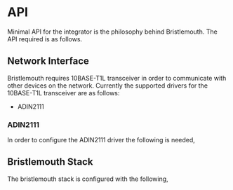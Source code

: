 # API

Minimal API for the integrator is the philosophy behind Bristlemouth.
The API required is as follows.

## Network Interface

Bristlemouth requires 10BASE-T1L transceiver in order to communicate with other devices on the network.
Currently the supported drivers for the 10BASE-T1L transceiver are as follows:

- ADIN2111

### ADIN2111

In order to configure the ADIN2111 driver the following is needed,

<!--- Infomration regarding initializing the adin driver here --->


## Bristlemouth Stack

The bristlemouth stack is configured with the following,

<!--- Infomration regarding initializing the bm stack here --->
